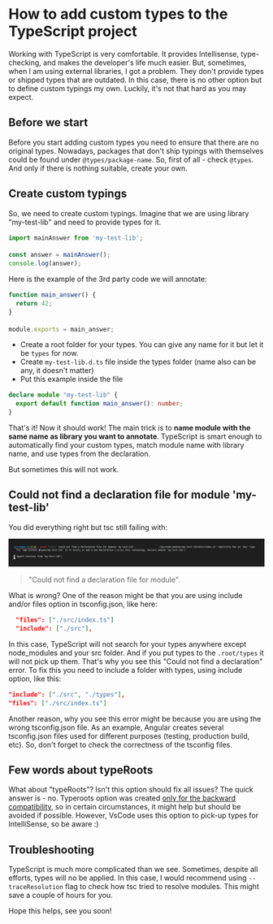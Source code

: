 # How to add custom types to the TypeScript project

Working with TypeScript is very comfortable. It provides Intellisense, type-checking, and makes the developer's life much easier. But, sometimes, when I am using external libraries, I got a problem. They don't provide types or shipped types that are outdated. In this case, there is no other option but to define custom typings my own. Luckily, it's not that hard as you may expect.

## Before we start

Before you start adding custom types you need to ensure that there are no original types. Nowadays, packages that don't ship typings with themselves could be found under ```@types/package-name```. So, first of all - check ```@types```. And only if there is nothing suitable, create your own.

## Create custom typings

So, we need to create custom typings. Imagine that we are using library "my-test-lib" and need to provide types for it.

```typescript
import mainAnswer from 'my-test-lib';

const answer = mainAnswer();
console.log(answer);
```

Here is the example of the 3rd party code we will annotate:

```js
function main_answer() {
  return 42;
}

module.exports = main_answer;
```

* Create a root folder for your types. You can give any name for it but let it be `types` for now.
* Create `my-test-lib.d.ts` file inside the types folder (name also can be any, it doesn't matter)
* Put this example inside the file

```typescript
declare module "my-test-lib" {
  export default function main_answer(): number;
}
```

That's it! Now it should work! The main trick is to **name module with the same name as library you want to annotate**. TypeScript is smart enough to automatically find your custom types, match module name with library name, and use types from the declaration.

But sometimes this will not work.

## Could not find a declaration file for module 'my-test-lib'

You did everything right but tsc still failing with:

![Could not find a declaration file for module error](./error.png)

> "Could not find a declaration file for module".

What is wrong? One of the reason might be that you are using include and/or files option in tsconfig.json, like here:

```json
  "files": ["./src/index.ts"]
  "include": ["./src"],
```

In this case, TypeScript will not search for your types anywhere except node_modules and your src folder. And if you put types to the `.root/types` it will not pick up them. That's why you see this "Could not find a declaration" error. To fix this you need to include a folder with types, using include option, like this:

```json
"include": ["./src", "./types"],
"files": ["./src/index.ts"]
```

Another reason, why you see this error might be because you are using the wrong tsconfig.json file. As an example, Angular creates several tsconfig.json files used for different purposes (testing, production build, etc). So, don't forget to check the correctness of the tsconfig files.

## Few words about typeRoots

What about "typeRoots"? Isn't this option should fix all issues? The quick answer is - no. Typeroots option was created [only for the backward compatibility](https://github.com/microsoft/TypeScript/issues/22217#issuecomment-370019383), so in certain circumstances, it might help but should be avoided if possible. However, VsCode uses this option to pick-up types for IntelliSense, so be aware :)

## Troubleshooting

TypeScript is much more complicated than we see. Sometimes, despite all efforts, types will no be applied. In this case, I would recommend using ```--traceResolution``` flag to check how tsc tried to resolve modules. This might save a couple of hours for you.

Hope this helps, see you soon!